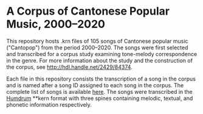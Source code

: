 # A Corpus of Cantonese Popular Music, 2000–2020

This repository hosts .krn files of 105 songs of Cantonese popular music ("Cantopop") from the period 2000–2020. The songs were first selected and transcribed for a corpus study examining tone-melody correspondence in the genre. For more information about the study and the construction of the corpus, see http://hdl.handle.net/2429/84374. 

Each file in this repository consists the transcription of a song in the corpus and is named after a song ID assigned to each song in the corpus. The complete list of songs is available [here](https://github.com/jasonleeubc/Cantopop-corpus/blob/main/Cantopop%20corpus%20list_final.csv). The songs were transcribed in the [Humdrum](https://www.humdrum.org/) **kern format with three spines containing melodic, textual, and phonetic information respectively.
